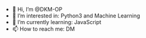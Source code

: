 - 👋 Hi, I’m @DKM-OP
- 👀 I’m interested in: Python3 and Machine Learning
- 🌱 I’m currently learning: JavaScript 
- 📫 How to reach me: DM

<!---
DKM-OP/DKM-OP is a ✨ special ✨ repository because its `README.md` (this file) appears on your GitHub profile.
You can click the Preview link to take a look at your changes.
--->
